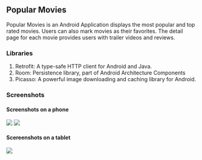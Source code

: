## Popular Movies
Popular Movies is an Android Application displays the most popular and top rated movies. 
Users can also mark movies as their favorites. 
The detail page for each movie provides users with trailer videos and reviews.

### Libraries 

1. Retrofit: A type-safe HTTP client for Android and Java.
2. Room: Persistence library, part of Android Architecture Components
3. Picasso: A powerful image downloading and caching library for Android.


### Screenshots

#### Screenshots on a phone
![](./app/Phone1.png)
![](./app/Phone2.png)


#### Scereenshots on a tablet
![](./app/Tablet1.png)
